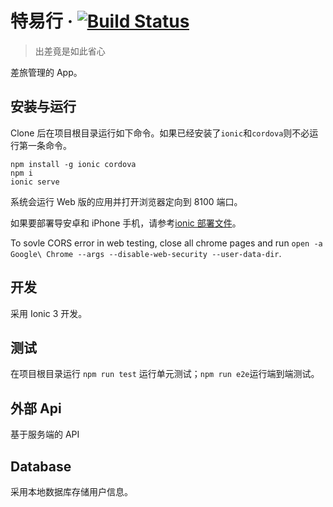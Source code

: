# 特易行 &middot; [![Build Status](https://img.shields.io/travis/npm/npm/latest.svg?style=flat-square)](https://travis-ci.org/npm/npm)

> 出差竟是如此省心

差旅管理的 App。

## 安装与运行

Clone 后在项目根目录运行如下命令。如果已经安装了`ionic`和`cordova`则不必运行第一条命令。

```shell
npm install -g ionic cordova
npm i
ionic serve
```

系统会运行 Web 版的应用并打开浏览器定向到 8100 端口。

如果要部署导安卓和 iPhone 手机，请参考[ionic 部署文件](https://ionicframework.com/docs/intro/deploying/)。

To sovle CORS error in web testing, close all chrome pages and run `open -a Google\ Chrome --args --disable-web-security --user-data-dir`.

## 开发

采用 Ionic 3 开发。

## 测试

在项目根目录运行 `npm run test` 运行单元测试；`npm run e2e`运行端到端测试。

## 外部 Api

基于服务端的 API

## Database

采用本地数据库存储用户信息。
